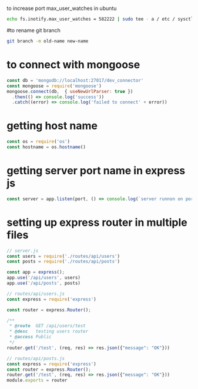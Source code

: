 #
to increase port max_user_watches in ubuntu

~~~bash
echo fs.inotify.max_user_watches = 582222 | sudo tee - a / etc / sysctl.conf && sudo sysctl - p~~~
~~~

#to rename git branch

~~~bash
git branch -m old-name new-name
~~~

# to connect with mongoose

~~~js
const db = 'mongodb://localhost:27017/dev_connector'
const mongoose = require('mongoose')
mongoose.connect(db,  { useNewUrlParser: true })
  .then(() => console.log('success'))
  .catch((error) => console.log('failed to connect' + error))
~~~

# getting host name 

~~~js
const os = require('os')
const hostname = os.hostname()
~~~

# getting server port name in express js

~~~js
const server = app.listen(port, () => console.log(`server runnon on port - http://localhost:${server.address().port} `))
~~~

# setting up express router in multiple files 

~~~js
// server.js 
const users = require('./routes/api/users')
const posts = require('./routes/api/posts')

const app = express();
app.use('/api/users', users)
app.use('/api/posts', posts)

// routes/api/users.js
const express = require('express')

const router = express.Router();

/**
 * @route  GET /api/users/test
 * @desc   testing users router
 * @access Public
 */
router.get('/test', (req, res) => res.json({"message": "OK"}))

// routes/api/posts.js
const express = require('express')
const router = express.Router();
router.get('/test', (req, res) => res.json({"message": "OK"}))
module.exports = router
~~~